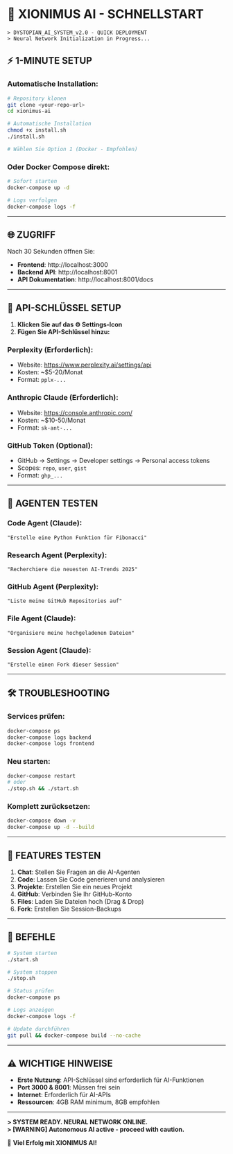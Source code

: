 # 🚀 XIONIMUS AI - SCHNELLSTART

```
> DYSTOPIAN_AI_SYSTEM_v2.0 - QUICK DEPLOYMENT
> Neural Network Initialization in Progress...
```

## ⚡ **1-MINUTE SETUP**

### **Automatische Installation:**
```bash
# Repository klonen
git clone <your-repo-url>
cd xionimus-ai

# Automatische Installation
chmod +x install.sh
./install.sh

# Wählen Sie Option 1 (Docker - Empfohlen)
```

### **Oder Docker Compose direkt:**
```bash
# Sofort starten
docker-compose up -d

# Logs verfolgen
docker-compose logs -f
```

---

## 🌐 **ZUGRIFF**

Nach 30 Sekunden öffnen Sie:
- **Frontend**: http://localhost:3000
- **Backend API**: http://localhost:8001
- **API Dokumentation**: http://localhost:8001/docs

---

## 🔑 **API-SCHLÜSSEL SETUP**

1. **Klicken Sie auf das ⚙️ Settings-Icon**
2. **Fügen Sie API-Schlüssel hinzu:**

### **Perplexity (Erforderlich):**
- Website: https://www.perplexity.ai/settings/api
- Kosten: ~$5-20/Monat
- Format: `pplx-...`

### **Anthropic Claude (Erforderlich):**
- Website: https://console.anthropic.com/
- Kosten: ~$10-50/Monat  
- Format: `sk-ant-...`

### **GitHub Token (Optional):**
- GitHub → Settings → Developer settings → Personal access tokens
- Scopes: `repo`, `user`, `gist`
- Format: `ghp_...`

---

## 🤖 **AGENTEN TESTEN**

### **Code Agent (Claude):**
```
"Erstelle eine Python Funktion für Fibonacci"
```

### **Research Agent (Perplexity):**
```
"Recherchiere die neuesten AI-Trends 2025"
```

### **GitHub Agent (Perplexity):**
```
"Liste meine GitHub Repositories auf"
```

### **File Agent (Claude):**
```
"Organisiere meine hochgeladenen Dateien"
```

### **Session Agent (Claude):**
```
"Erstelle einen Fork dieser Session"
```

---

## 🛠️ **TROUBLESHOOTING**

### **Services prüfen:**
```bash
docker-compose ps
docker-compose logs backend
docker-compose logs frontend
```

### **Neu starten:**
```bash
docker-compose restart
# oder
./stop.sh && ./start.sh
```

### **Komplett zurücksetzen:**
```bash
docker-compose down -v
docker-compose up -d --build
```

---

## 📱 **FEATURES TESTEN**

1. **Chat**: Stellen Sie Fragen an die AI-Agenten
2. **Code**: Lassen Sie Code generieren und analysieren
3. **Projekte**: Erstellen Sie ein neues Projekt
4. **GitHub**: Verbinden Sie Ihr GitHub-Konto
5. **Files**: Laden Sie Dateien hoch (Drag & Drop)
6. **Fork**: Erstellen Sie Session-Backups

---

## 🔄 **BEFEHLE**

```bash
# System starten
./start.sh

# System stoppen  
./stop.sh

# Status prüfen
docker-compose ps

# Logs anzeigen
docker-compose logs -f

# Update durchführen
git pull && docker-compose build --no-cache
```

---

## ⚠️ **WICHTIGE HINWEISE**

- **Erste Nutzung**: API-Schlüssel sind erforderlich für AI-Funktionen
- **Port 3000 & 8001**: Müssen frei sein
- **Internet**: Erforderlich für AI-APIs
- **Ressourcen**: 4GB RAM minimum, 8GB empfohlen

---

**> SYSTEM READY. NEURAL NETWORK ONLINE.**  
**> [WARNING] Autonomous AI active - proceed with caution.**

🎯 **Viel Erfolg mit XIONIMUS AI!**